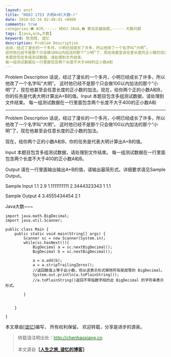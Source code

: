 ```yaml
---
layout: post
title: "HDOJ 1753 大明A+B(大数~)"
date: 2016-02-16 02:49:43 +0800
comments: true
categories:❶ ACM,----- HDOJ-JAVA,❺ 算法及基础题,----- 大数问题
tags: [java,acm,大数]
keyword: 陈浩翔, 谙忆
description: Problem Description 
话说，经过了漫长的一个多月，小明已经成长了许多，所以他改了一个名字叫“大明”。 
这时他已经不是那个只会做100以内加法的那个“小明”了，现在他甚至会任意长度的正小数的加法。现在，给你两个正的小数A和B，你的任务是代表大明计算出A+B的值。Input 
本题目包含多组测试数据，请处理到文件结束。 
每一组测试数据在一行里面包含两个长度不大于400的正小数A和 
---
```



Problem Description 
话说，经过了漫长的一个多月，小明已经成长了许多，所以他改了一个名字叫“大明”。 
这时他已经不是那个只会做100以内加法的那个“小明”了，现在他甚至会任意长度的正小数的加法。现在，给你两个正的小数A和B，你的任务是代表大明计算出A+B的值。Input 
本题目包含多组测试数据，请处理到文件结束。 
每一组测试数据在一行里面包含两个长度不大于400的正小数A和
<!-- more -->
----------

Problem Description
话说，经过了漫长的一个多月，小明已经成长了许多，所以他改了一个名字叫“大明”。
这时他已经不是那个只会做100以内加法的那个“小明”了，现在他甚至会任意长度的正小数的加法。

现在，给你两个正的小数A和B，你的任务是代表大明计算出A+B的值。

 

Input
本题目包含多组测试数据，请处理到文件结束。
每一组测试数据在一行里面包含两个长度不大于400的正小数A和B。
 

Output
请在一行里面输出输出A+B的值，请输出最简形式。详细要求请见Sample Output。

 

Sample Input
1.1 2.9
1.1111111111 2.3444323343
1 1.1
 

Sample Output
4
3.4555434454
2.1


Java大数~~~


```
import java.math.BigDecimal;
import java.util.Scanner;

public class Main {
	public static void main(String[] args) {
		Scanner sc = new Scanner(System.in);
		while(sc.hasNext()){
			BigDecimal a = sc.nextBigDecimal();
			BigDecimal b = sc.nextBigDecimal();
			
			a = a.add(b);
			a = a.stripTrailingZeros();
			//返回数值上等于此小数，但从该表示形式移除所有尾部零的 BigDecimal。
			System.out.println(a.toPlainString());
			//a.toPlainString()返回不带指数字段的此 BigDecimal 的字符串表示形式。
			
		}
		
		
	}

}

```

本文章由<a href="http://chenhaoxiang.cn/">[谙忆]</a>编写， 所有权利保留。 
欢迎转载，分享是进步的源泉。
<blockquote cite='陈浩翔'>
<p background-color='#D3D3D3'>转载请注明出处：<a href='http://chenhaoxiang.cn'><font color="green">http://chenhaoxiang.cn</font></a><br><br>
本文源自<strong>【<a href='http://chenhaoxiang.cn' target='_blank'>人生之旅_谙忆的博客</a>】</strong></p>
</blockquote>
